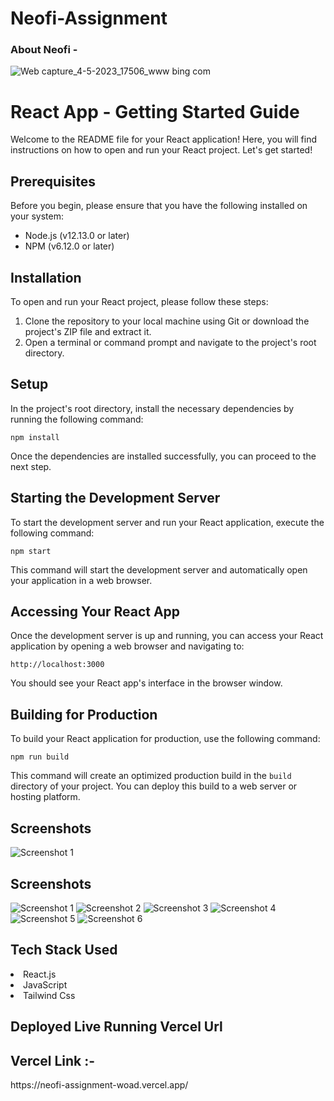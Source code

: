 # Neofi-Assignment
<h3>About Neofi -</h3> 

![Web capture_4-5-2023_17506_www bing com](https://github.com/Pradyumancoder/Neofi-Assignment/assets/97114184/08393964-b6b2-4f3b-9e8c-7259769a001b)

<h1>React App - Getting Started Guide</h1>

<p>Welcome to the README file for your React application! Here, you will find instructions on how to open and run your React project. Let's get started!</p>

<h2>Prerequisites</h2>

<p>Before you begin, please ensure that you have the following installed on your system:</p>

<ul>
  <li>Node.js (v12.13.0 or later)</li>
  <li>NPM (v6.12.0 or later)</li>
</ul>

<h2>Installation</h2>

<p>To open and run your React project, please follow these steps:</p>

<ol>
  <li>Clone the repository to your local machine using Git or download the project's ZIP file and extract it.</li>
  <li>Open a terminal or command prompt and navigate to the project's root directory.</li>
</ol>

<h2>Setup</h2>

<p>In the project's root directory, install the necessary dependencies by running the following command:</p>

<pre><code>npm install</code></pre>

<p>Once the dependencies are installed successfully, you can proceed to the next step.</p>

<h2>Starting the Development Server</h2>

<p>To start the development server and run your React application, execute the following command:</p>

<pre><code>npm start</code></pre>

<p>This command will start the development server and automatically open your application in a web browser.</p>

<h2>Accessing Your React App</h2>

<p>Once the development server is up and running, you can access your React application by opening a web browser and navigating to:</p>

<pre><code>http://localhost:3000</code></pre>

<p>You should see your React app's interface in the browser window.</p>

<h2>Building for Production</h2>

<p>To build your React application for production, use the following command:</p>

<pre><code>npm run build</code></pre>

<p>This command will create an optimized production build in the <code>build</code> directory of your project. You can deploy this build to a web server or hosting platform.</p>

<!-- Images -->
<h2>Screenshots</h2>

<img src="https://github.com/Pradyumancoder/Neofi-Assignment/assets/97114184/acaac635-feb1-42f5-8e0a-8d888ebe9038" alt="Screenshot 1">

<h2>Screenshots</h2>

<img src="https://github.com/Pradyumancoder/Neofi-Assignment/assets/97114184/acaac635-feb1-42f5-8e0a-8d888ebe9038" alt="Screenshot 1">
<img src="https://github.com/Pradyumancoder/Neofi-Assignment/assets/97114184/38ebc265-4ceb-4590-9424-55dfb48c10b0" alt="Screenshot 2">
<img src="https://github.com/Pradyumancoder/Neofi-Assignment/assets/97114184/734b16b9-7ae4-4af7-900d-1b1909264fd4" alt="Screenshot 3">
<img src="https://github.com/Pradyumancoder/Neofi-Assignment/assets/97114184/8638cfa1-cdd2-4ea7-a221-7d00e43bd0a8" alt="Screenshot 4">
<img src="https://github.com/Pradyumancoder/Neofi-Assignment/assets/97114184/e3b1f1ea-1516-4a22-a4d8-e8d1257c8c92" alt="Screenshot 5">
<img src="https://github.com/Pradyumancoder/Neofi-Assignment/assets/97114184/91b6783a-bd8c-4650-b407-0a0d5ee2b516" alt="Screenshot 6">

<h2>Tech Stack Used</h2>
<li>React.js</li>
<li>JavaScript</li>
<li>Tailwind Css</li>

<h2>Deployed Live Running Vercel Url</h2>
 <h2>Vercel Link :-</h2> https://neofi-assignment-woad.vercel.app/

